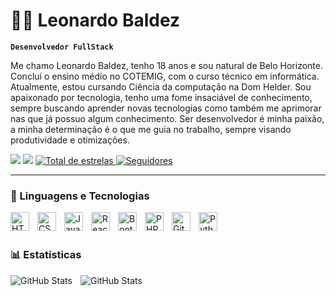 # 👨‍💻 Leonardo Baldez

**`Desenvolvedor FullStack`**

Me chamo Leonardo Baldez, tenho 18 anos e sou natural de Belo Horizonte. Concluí o ensino médio no COTEMIG, com o curso técnico em informática. Atualmente, estou cursando Ciência da computação na Dom Helder. Sou apaixonado por tecnologia, tenho uma fome insaciável de conhecimento, sempre buscando aprender novas tecnologias como também me aprimorar nas que já possuo algum conhecimento. Ser desenvolvedor é minha paixão, a minha determinação é o que me guia no trabalho, sempre visando produtividade e otimizações.

<div> 
  <a href = "mailto:leonardobaldez.contato@gmail.com"><img src="https://img.shields.io/badge/-Gmail-%23333?style=for-the-badge&logo=gmail&logoColor=white" target="_blank"></a>
  <a href="https://www.linkedin.com/in/leonardo-baldez- 034470241/" target="_blank"><img src="https://img.shields.io/badge/-LinkedIn-%230077B5?style=for-the-badge&logo=linkedin&logoColor=white" target="_blank"></a> 
  <a href="https://github.com/LeonardoBaldez?tab=repositories&sort=stargazers">
        <img 
            alt="Total de estrelas" 
            title="Total de estrelas GitHub" 
            src="https://custom-icon-badges.demolab.com/github/stars/LeonardoBaldez?color=55960c&style=for-the-badge&labelColor=488207&logo=star&label=estrelas"
        />
    </a>  
   <a href="https://github.com/LeonardoBaldez?tab=followers">
        <img 
            alt="Seguidores" 
            title="Me siga no GitHub" 
            src="https://custom-icon-badges.demolab.com/github/followers/LeonardoBaldez?color=236ad3&labelColor=1155ba&style=for-the-badge&logo=github&label=Seguidores&logoColor=white"
        />
    </a>
</div>

---

### 🤖 Linguagens e Tecnologias

<img 
    align="left" 
    alt="HTML"
    title="HTML" 
    width="30px" 
    style="padding-right: 10px;" 
    src="https://cdn.jsdelivr.net/gh/devicons/devicon@latest/icons/html5/html5-original.svg" 
/>
<img 
    align="left" 
    alt="CSS" 
    title="CSS"
    width="30px" 
    style="padding-right: 10px;" 
    src="https://cdn.jsdelivr.net/gh/devicons/devicon@latest/icons/css3/css3-original.svg" 
/>
<img 
    align="left" 
    alt="JavaScript" 
    title="JavaScript"
    width="30px" 
    style="padding-right: 10px;" 
    src="https://cdn.jsdelivr.net/gh/devicons/devicon@latest/icons/javascript/javascript-original.svg" 
/>
<img 
    align="left" 
    alt="React"
    title="React" 
    width="30px" 
    style="padding-right: 10px;" 
    src="https://cdn.jsdelivr.net/gh/devicons/devicon@latest/icons/react/react-original.svg" 
/>
<img 
    align="left" 
    alt="Bootstrap"
    title="Bootstrap" 
    width="30px" 
    style="padding-right: 10px;" 
    src="https://cdn.jsdelivr.net/gh/devicons/devicon@latest/icons/bootstrap/bootstrap-original.svg" 
/>
<img 
    align="left" 
    alt="PHP" 
    title="PHP"
    width="30px" 
    style="padding-right: 10px;" 
    src="https://cdn.jsdelivr.net/gh/devicons/devicon@latest/icons/php/php-original.svg" 
/>
<img 
    align="left" 
    alt="Git" 
    title="Git"
    width="30px" 
    style="padding-right: 10px;" 
    src="https://cdn.jsdelivr.net/gh/devicons/devicon@latest/icons/git/git-original.svg" 
/>
<img 
    align="left" 
    alt="Python" 
    title="Python"
    width="30px" 
    style="padding-right: 10px;" 
    src="https://cdn.jsdelivr.net/gh/devicons/devicon@latest/icons/python/python-original.svg" 
/>

<br/>
<br/>

### 📊 Estatísticas

  <img
  align="left"
  alt="GitHub Stats"
  heigth="200"
  style="padding-right: 10px"
  src="https://github-readme-stats.vercel.app/api?username=leonardobaldez&show_icons=true&theme=tokyonight&locale=pt-br&include_all_commits=true"  
  />
<img
  align="left"
  alt="GitHub Stats"
  heigth="200"
  style="padding-right: 10px"
  src="https://github-readme-stats.vercel.app/api/top-langs/?username=leonardobaldez&theme=tokyonight&layout=compact&custom_title=Tecnologias&langs_count=7"  
  />

